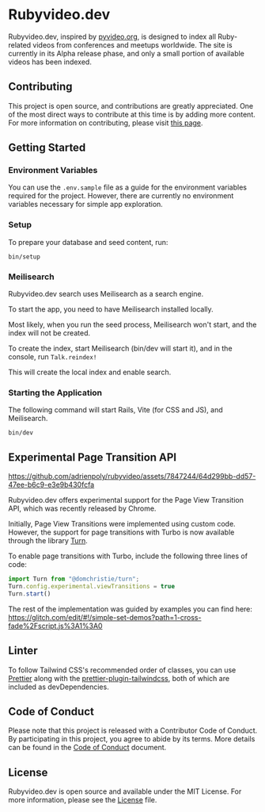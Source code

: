 # Rubyvideo.dev

Rubyvideo.dev, inspired by [pyvideo.org](https://pyvideo.org/), is designed to index all Ruby-related videos from conferences and meetups worldwide. The site is currently in its Alpha release phase, and only a small portion of available videos has been indexed.

## Contributing

This project is open source, and contributions are greatly appreciated. One of the most direct ways to contribute at this time is by adding more content. For more information on contributing, please visit [this page](/docs/contributing.md).

## Getting Started

### Environment Variables

You can use the `.env.sample` file as a guide for the environment variables required for the project. However, there are currently no environment variables necessary for simple app exploration.

### Setup

To prepare your database and seed content, run:

```
bin/setup
```

### Meilisearch

Rubyvideo.dev search uses Meilisearch as a search engine.

To start the app, you need to have Meilisearch installed locally.

Most likely, when you run the seed process, Meilisearch won't start, and the index will not be created.

To create the index, start Meilisearch (bin/dev will start it), and in the console, run `Talk.reindex!`

This will create the local index and enable search.

### Starting the Application

The following command will start Rails, Vite (for CSS and JS), and Meilisearch.

```
bin/dev
```

## Experimental Page Transition API

https://github.com/adrienpoly/rubyvideo/assets/7847244/64d299bb-dd57-47ee-b6c9-e3e9b430fcfa

Rubyvideo.dev offers experimental support for the Page View Transition API, which was recently released by Chrome.

Initially, Page View Transitions were implemented using custom code. However, the support for page transitions with Turbo is now available through the library [Turn](https://github.com/domchristie/turn).

To enable page transitions with Turbo, include the following three lines of code:

```js
import Turn from "@domchristie/turn";
Turn.config.experimental.viewTransitions = true
Turn.start()
```

The rest of the implementation was guided by examples you can find here: https://glitch.com/edit/#!/simple-set-demos?path=1-cross-fade%2Fscript.js%3A1%3A0

## Linter

To follow Tailwind CSS's recommended order of classes, you can use [Prettier](https://prettier.io/) along with the [prettier-plugin-tailwindcss](https://github.com/tailwindlabs/prettier-plugin-tailwindcss), both of which are included as devDependencies.

## Code of Conduct

Please note that this project is released with a Contributor Code of Conduct. By participating in this project, you agree to abide by its terms. More details can be found in the [Code of Conduct](/CODE_OF_CONDUCT.md) document.

## License

Rubyvideo.dev is open source and available under the MIT License. For more information, please see the [License](/LICENSE.md) file.
